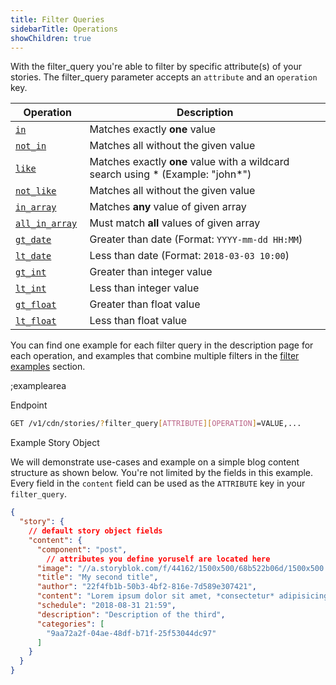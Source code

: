 ```yaml
---
title: Filter Queries
sidebarTitle: Operations
showChildren: true
---
```


With the filter_query you're able to filter by specific attribute(s) of your stories. The filter_query parameter accepts an `attribute` and an `operation` key.  

| Operation | Description |
|----|---------|
| [`in`](#filter-queries/operation-in) | Matches exactly **one** value |
| [`not_in`](#filter-queries/operation-not-in) | Matches all without the given value |
| [`like`](#filter-queries/operation-like) | Matches exactly **one** value with a wildcard search using * (Example: "john*") |
| [`not_like`](#filter-queries/operation-not-like) | Matches all without the given value |
| [`in_array`](#filter-queries/operation-in-array) | Matches **any** value of given array |
| [`all_in_array`](#filter-queries/operation-all-in-array) | Must match **all** values of given array |
| [`gt_date`](#filter-queries/operation-gt-date) | Greater than date (Format: `YYYY-mm-dd HH:MM`) |
| [`lt_date`](#filter-queries/operation-lt-date) | Less than date (Format: `2018-03-03 10:00`) |
| [`gt_int`](#filter-queries/operation-gt-int) | Greater than integer value |
| [`lt_int`](#filter-queries/operation-lt-int) | Less than integer value |
| [`gt_float`](#filter-queries/operation-gt-float) | Greater than float value |
| [`lt_float`](#filter-queries/operation-lt-float) | Less than float value |

You can find one example for each filter query in the description page for each operation, and examples that combine multiple filters in the [filter examples](#examples/filtering/filters) section.

;examplearea

Endpoint

```bash
GET /v1/cdn/stories/?filter_query[ATTRIBUTE][OPERATION]=VALUE,...
```

Example Story Object

We will demonstrate use-cases and example on a simple blog content structure as shown below. You're not limited by the fields in this example. Every field in the `content` field can be used as the `ATTRIBUTE` key in your `filter_query`.

```json
{
  "story": {
    // default story object fields
    "content": {
      "component": "post",
        // attributes you define yoruself are located here
      "image": "//a.storyblok.com/f/44162/1500x500/68b522b06d/1500x500.jpeg",
      "title": "My second title",
      "author": "22f4fb1b-50b3-4bf2-816e-7d589e307421",
      "content": "Lorem ipsum dolor sit amet, *consectetur* adipisicing elit, sed do eiusmod",
      "schedule": "2018-08-31 21:59",
      "description": "Description of the third",
      "categories": [
        "9aa72a2f-04ae-48df-b71f-25f53044dc97"
      ]
    }
  }
}
```
